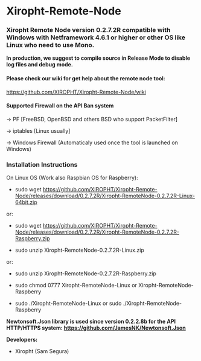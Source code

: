 # Xiropht-Remote-Node
<h3>Xiropht Remote Node version 0.2.7.2R compatible with Windows with Netframework 4.6.1 or higher or other OS like Linux who need to use Mono.</h3>

**In production, we suggest to compile source in Release Mode to disable log files and debug mode.**

<h4>Please check our wiki for get help about the remote node tool:</h4>

https://github.com/XIROPHT/Xiropht-Remote-Node/wiki

<h4>Supported Firewall on the API Ban system</h4>

-> PF [FreeBSD, OpenBSD and others BSD who support PacketFilter]

-> iptables [Linux usually]

-> Windows Firewall (Automaticaly used once the tool is launched on Windows)

<h3>Installation Instructions</h3>

On Linux OS (Work also Raspbian OS for Raspberry):

- sudo wget https://github.com/XIROPHT/Xiropht-Remote-Node/releases/download/0.2.7.2R/Xiropht-RemoteNode-0.2.7.2R-Linux-64bit.zip

or:

- sudo wget https://github.com/XIROPHT/Xiropht-Remote-Node/releases/download/0.2.7.2R/Xiropht-RemoteNode-0.2.7.2R-Raspberry.zip

- sudo unzip Xiropht-RemoteNode-0.2.7.2R-Linux.zip

or:

- sudo unzip Xiropht-RemoteNode-0.2.7.2R-Raspberry.zip

- sudo chmod 0777 Xiropht-RemoteNode-Linux or Xiropht-RemoteNode-Raspberry

- sudo ./Xiropht-RemoteNode-Linux or sudo ./Xiropht-RemoteNode-Raspberry

**Newtonsoft.Json library is used since version 0.2.2.8b for the API HTTP/HTTPS system: https://github.com/JamesNK/Newtonsoft.Json**

**Developers:**

- Xiropht (Sam Segura)
